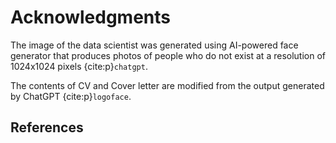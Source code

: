 # Acknowledgments

The image of the data scientist was generated using AI-powered face generator that produces photos of people who do not exist at a resolution of 1024x1024 pixels {cite:p}`chatgpt`.

The contents of CV and Cover letter are modified from the output generated by ChatGPT {cite:p}`logoface`.

## References
```{bibliography}
```